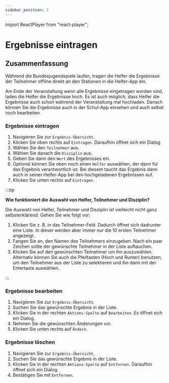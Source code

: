 ```yaml
---
sidebar_position: 2
---
```


import ReactPlayer from "react-player";

# Ergebnisse eintragen

<!-- ## Video

<div className="video__wrapper">
  <ReactPlayer
    className="video__player"
    controls
    height="100%"
    config={{
      file: {
        attributes: {
          poster:
            "https://uploads-ssl.webflow.com/60cb8d6c93a6a6dfa3b7f245/64345e1514a8f53d8aad199e_school-instructions-video-thumbnail.jpg",
        },
      },
    }}
    url="https://storage.googleapis.com/files.school-app.bujus.de/school-instructions-v2-compressed.mp4"
    width="100%"
  />
</div>
­{" "} -->

## Zusammenfassung

Während die Bundesjugendspiele laufen, tragen die Helfer die Ergebnisse der Teilnehmer offline direkt an den Stationen in die Helfer-App ein.

Am Ende der Veranstaltung wenn alle Ergebnisse eingetragen worden sind, laden die Helfer die Ergebnisse hoch. Es ist auch möglich, dass Helfer die Ergebnisse auch schon während der Veranstaltung mal hochladen. Danach können Sie die Ergebnisse auch in der Schul-App einsehen und auch selbst noch bearbeiten.

### Ergebnisse eintragen

1. Navigieren Sie zur `Ergebnis-Übersicht`.
2. Klicken Sie oben rechts auf `Eintragen`. Daraufhin öffnet sich ein Dialog
3. Wählen Sie den `Teilnehmer` aus.
4. Wählen Sie danach die `Disziplin` aus.
5. Geben Sie dann den `Wert` des Ergebnisses ein.
6. Optional können Sie oben noch einen `Helfer` auswählen, der dann für das Ergebnis verantwortlich ist. Bei diesem taucht das Ergebnis dann auch in seiner Helfer-App bei den hochgeladenen Ergebnissen auf.
7. Klicken Sie unten rechts auf `Eintragen`.

:::tip

**Wie funktioniert die Auswahl von Helfer, Teilnehmer und Disziplin?**

Die Auswahl von Helfer, Teilnehmer und Disziplin ist vielleicht nicht ganz selbsterklärend. Gehen Sie wie folgt vor:

1. Klicken Sie z. B. in das Teilnehmer-Feld. Dadurch öffnet sich dadrunter eine Liste. In dieser werden aber immer nur die 10 ersten Teilnehmer angezeigt.
2. Fangen Sie an, den Namen des Teilnehmers einzugeben. Nach ein paar Zeichen sollte der gewünschte Teilnehmer in der Liste auftauchen.
3. Klicken Sie auf den gewünschten Teilnehmer um ihn auszuwählen. Alternativ können Sie auch die Pfeiltasten (Hoch und Runter) benutzen, um den Teilnehmer aus der Liste zu selektieren und ihn dann mit der Entertaste auswählen.

:::

### Ergebnisse bearbeiten

1. Navigieren Sie zur `Ergebnis-Übersicht`.
2. Suchen Sie das gewünschte Ergebnis in der Liste.
3. Klicken Sie in der rechten `Aktions-Spalte` auf `Bearbeiten`. Es öffnet sich ein Dialog.
4. Nehmen Sie die gewünschten Änderungen vor.
5. Klicken Sie unten rechts auf `Ändern`.

### Ergebnisse löschen

1. Navigieren Sie zur `Ergebnis-Übersicht`.
2. Suchen Sie das gewünschte Ergebnis in der Liste.
3. Klicken Sie in der rechten `Aktions-Spalte` auf `Entfernen`. Daraufhin öffnet sich ein Dialog.
4. Bestätigen Sie mit `Entfernen`.
